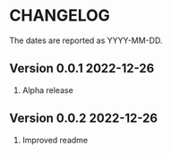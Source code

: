 # CHANGELOG

The dates are reported as YYYY-MM-DD.

## Version 0.0.1 2022-12-26
1. Alpha release

## Version 0.0.2 2022-12-26
1. Improved readme
